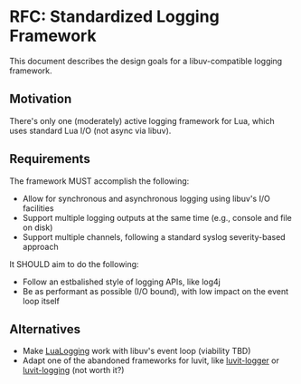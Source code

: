 # RFC: Standardized Logging Framework

This document describes the design goals for a libuv-compatible logging framework.

## Motivation

There's only one (moderately) active logging framework for Lua, which uses standard Lua I/O (not async via libuv).

## Requirements

The framework MUST accomplish the following:

* Allow for synchronous and asynchronous logging using libuv's I/O facilities
* Support multiple logging outputs at the same time (e.g., console and file on disk)
* Support multiple channels, following a standard syslog severity-based approach

It SHOULD aim to do the following:

* Follow an estbalished style of logging APIs, like log4j
* Be as performant as possible (I/O bound), with low impact on the event loop itself

## Alternatives

* Make [LuaLogging](https://github.com/lunarmodules/lualogging) work with libuv's event loop (viability TBD)
* Adapt one of the abandoned frameworks for luvit, like [luvit-logger](https://github.com/gsick/luvit-logger) or [luvit-logging](https://github.com/zhaozg/luvit-logging) (not worth it?)
